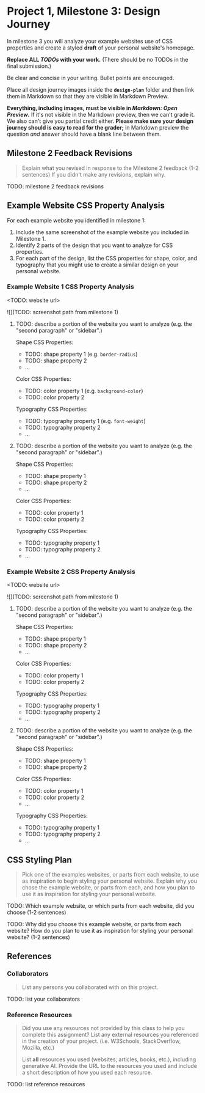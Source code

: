 # Project 1, Milestone 3: Design Journey

In milestone 3 you will analyze your example websites use of CSS properties and create a styled **draft** of your personal website's homepage.

**Replace ALL _TODOs_ with your work.** (There should be no TODOs in the final submission.)

Be clear and concise in your writing. Bullet points are encouraged.

Place all design journey images inside the **`design-plan`** folder and then link them in Markdown so that they are visible in Markdown Preview.

**Everything, including images, must be visible in _Markdown: Open Preview_.** If it's not visible in the Markdown preview, then we can't grade it. We also can't give you partial credit either. **Please make sure your design journey should is easy to read for the grader;** in Markdown preview the question _and_ answer should have a blank line between them.


## Milestone 2 Feedback Revisions
> Explain what you revised in response to the Milestone 2 feedback (1-2 sentences)
> If you didn't make any revisions, explain why.

TODO: milestone 2 feedback revisions


## Example Website CSS Property Analysis

For each example website you identified in milestone 1:

1. Include the same screenshot of the example website you included in Milestone 1.
2. Identify 2 parts of the design that you want to analyze for CSS properties.
3. For each part of the design, list the CSS properties for shape, color, and typography that you might use to create a similar design on your personal website.

### Example Website 1 CSS Property Analysis

<TODO: website url>

![](TODO: screenshot path from milestone 1)

1. TODO: describe a portion of the website you want to analyze (e.g. the "second paragraph" or "sidebar".)

    Shape CSS Properties:

      - TODO: shape property 1 (e.g. `border-radius`)
      - TODO: shape property 2
      - ...

    Color CSS Properties:

      - TODO: color property 1 (e.g. `background-color`)
      - TODO: color property 2

    Typography CSS Properties:

      - TODO: typography property 1 (e.g. `font-weight`)
      - TODO: typography property 2
      - ...

2. TODO: describe a portion of the website you want to analyze (e.g. the "second paragraph" or "sidebar".)

    Shape CSS Properties:

      - TODO: shape property 1
      - TODO: shape property 2
      - ...

    Color CSS Properties:

      - TODO: color property 1
      - TODO: color property 2

    Typography CSS Properties:

      - TODO: typography property 1
      - TODO: typography property 2
      - ...


### Example Website 2 CSS Property Analysis

<TODO: website url>

![](TODO: screenshot path from milestone 1)

1. TODO: describe a portion of the website you want to analyze (e.g. the "second paragraph" or "sidebar".)

    Shape CSS Properties:

      - TODO: shape property 1
      - TODO: shape property 2
      - ...

    Color CSS Properties:

      - TODO: color property 1
      - TODO: color property 2

    Typography CSS Properties:

      - TODO: typography property 1
      - TODO: typography property 2
      - ...

2. TODO: describe a portion of the website you want to analyze (e.g. the "second paragraph" or "sidebar".)

    Shape CSS Properties:

      - TODO: shape property 1
      - TODO: shape property 2

    Color CSS Properties:

      - TODO: color property 1
      - TODO: color property 2
      - ...

    Typography CSS Properties:

      - TODO: typography property 1
      - TODO: typography property 2
      - ...


## CSS Styling Plan
> Pick one of the examples websites, or parts from each website, to use as inspiration to begin styling your personal website.
> Explain why you chose the example website, or parts from each, and how you plan to use it as inspiration for styling your personal website.

TODO: Which example website, or which parts from each website, did you choose (1-2 sentences)

TODO: Why did you choose this example website, or parts from each website? How do you plan to use it as inspiration for styling your personal website? (1-2 sentences)


## References

### Collaborators
> List any persons you collaborated with on this project.

TODO: list your collaborators


### Reference Resources
> Did you use any resources not provided by this class to help you complete this assignment?
> List any external resources you referenced in the creation of your project. (i.e. W3Schools, StackOverflow, Mozilla, etc.)
>
> List **all** resources you used (websites, articles, books, etc.), including generative AI.
> Provide the URL to the resources you used and include a short description of how you used each resource.

TODO: list reference resources

